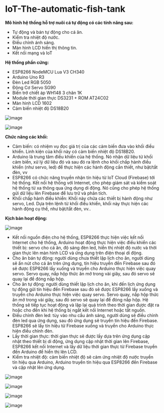 # IoT-The-automatic-fish-tank
**Mô hình hệ thống hỗ trợ nuôi cá tự động có các tính năng sau:**
- Tự động và bán tự động cho cá ăn.
- Kiểm tra nhiệt độ nước.
- Điều chỉnh ánh sáng.
- Màn hình LCD hiển thị thông tin.
- Kết nối mạng và IoT 

**Hệ thống phần cứng:**
- ESP8266 NodeMCU Lua V3 CH340
- Arduino Uno R3
- Đèn Led RGB 5050
- Động Cơ Servo SG90
- Biến trở chiết áp WH148 3 chân 1K
- Module thời gian thực DS3231 + ROM AT24C02
- Màn hình LCD 1602
- Cảm biến nhiệt độ DS18B20

![image](https://github.com/huedo2102/IoT-The-automatic-fish-tank/assets/118194834/53ab29ee-49f0-405e-a9af-431d961b5eb8)

![image](https://github.com/huedo2102/IoT-The-automatic-fish-tank/assets/118194834/6f92c0e0-d7a8-45c6-9230-9ee44bb14e59)

**Chức năng các khối:**
- Cảm biến: có nhiệm vụ đọc giá trị của các cảm biến đưa vào khối điều khiển. Linh kiện của khối này có cảm biến nhiệt độ DS18B20.
- Arduino là trung tâm điều khiển của hệ thống. Nó nhận dữ liệu từ khối cảm biến, xử lý dữ liệu đó và sau đó ra lệnh cho khối chấp hành điều khiển (như servo, led) để thực hiện các hành động cần thiết, như bật/tắt đèn, vv
- ESP8266 có chức năng truyền nhận tín hiệu từ IoT Cloud (Firebase) tới hệ thống. Kết nối hệ thống với Internet, cho phép giám sát và kiểm soát hệ thống từ xa thông qua ứng dụng di động. Nó cũng cho phép hệ thống gửi dữ liệu lên Firebase để lưu trữ và phân tích.
- Khối chấp hành điều khiển: Khối này chứa các thiết bị hành động như servo, Led. Dựa trên lệnh từ khối điều khiển, khối này thực hiện các hành động cụ thể, như bật/tắt đèn, vv..
  
**Kịch bản hoạt động:**

![image](https://github.com/huedo2102/IoT-The-automatic-fish-tank/assets/118194834/fdc9ac9e-7c8f-441f-9c90-99904af6be42)

- Kết nối nguồn điện cho hệ thống, ESP8266 thực hiện việc kết nối Internet cho hệ thống, Arduino hoạt động thực hiện việc điều khiển các thiết bị: servo cho cá ăn, độ sáng đèn led, hiển thị nhiệt độ nước và thời gian thực lên màn hình LCD và ứng dụng trên điện thoại di động.
- Cho ăn bán tự động: người dùng chưa thiết lập lịch cho ăn, người dùng sẽ ấn nút cho cá ăn trên ứng dụng, tín hiệu truyền đến Firebase sau đó sẽ được ESP8266 lấy xuống và truyền cho Arduino thực hiện việc quay servo. Servo quay, nắp hộp thức ăn mở trong vài giây, sau đó servo sẽ quay lại để đóng nắp hộp.
- Cho ăn tự động: người dùng thiết lập lịch cho ăn, khi đến lịch ứng dụng tự động gửi tín hiệu đến Firebase sau đó sẽ được ESP8266 lấy xuống và truyền cho Arduino thực hiện việc quay servo. Servo quay, nắp hộp thức ăn mở trong vài giây, sau đó servo sẽ quay lại để đóng nắp hộp. Hệ thống sẽ tiếp tục hoạt động và lặp lại quá trình theo thời gian được đặt ra hoặc cho đến khi hệ thống bị ngắt kết nối Internet hoặc tắt nguồn.
- Điều chỉnh đèn led: tùy vào nhu cầu ánh sáng, người dùng sẽ điều chỉnh đèn led qua ứng dụng, sau đó ứng dụng sẽ truyền tín hiệu đến Firebase. ESP8266 sẽ lấy tín hiệu từ Firebase xuống và truyền cho Arduino thực hiện điều chỉnh đèn.
- Lấy thời gian thực: thời gian thực sẽ được lấy dựa trên ứng dụng cập nhật theo thiết bị di động, ứng dụng cập nhật thời gian lên Firebase, ESP8266 kết nối Internet và lấy dữ liệu thời gian thực từ Firebase truyền đến Arduino để hiển thị lên LCD.
- Kiểm tra nhiệt độ: cảm biến nhiệt độ sẽ cảm ứng nhiệt độ nước truyền tín hiệu qua Arduino, Arduino truyền tín hiệu qua ESP8266 đến Firebase và cập nhật lên ứng dụng.


![image](https://github.com/huedo2102/IoT-The-automatic-fish-tank/assets/118194834/c61d40fc-267a-4336-b635-ee8394f86085)


![image](https://github.com/huedo2102/IoT-The-automatic-fish-tank/assets/118194834/3e58b847-d270-400f-9eac-abb162baa43e)


![image](https://github.com/huedo2102/IoT-The-automatic-fish-tank/assets/118194834/d1ae3d32-a503-415b-bdb0-e7d16cc791ac)


![image](https://github.com/huedo2102/IoT-The-automatic-fish-tank/assets/118194834/fce30506-22d8-4857-8cb6-7b3c354646e2)

